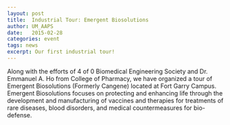 ```yaml
---
layout: post
title:  Industrial Tour: Emergent Biosolutions
author: UM_AAPS
date:   2015-02-28
categories: event
tags: news
excerpt: Our first industrial tour!
---
```


Along with the efforts of 4 of 0 Biomedical Engineering Society and Dr. Emmanuel A. Ho from College of Pharmacy, we have organized a tour of Emergent Biosolutions (Formerly Cangene) located at Fort Garry Campus. Emergent Biosolutions focuses on protecting and enhancing life through the development and manufacturing of vaccines and therapies for treatments of rare diseases, blood disorders, and medical countermeasures for bio-defense.


<div class="col-xs-6 col-md-3">
        <a class="thumbnail fancybox-effects-c" data-fancybox-group="button" href="http://umaaps.github.io/assets/images/2015-03-05-emergent-biosolutions-tour/1_b.jpg" title="">
        <img src="http://umaaps.github.io/assets/images/2015-03-05-emergent-biosolutions-tour/1_s.jpg" alt="" /></a>
</div>
